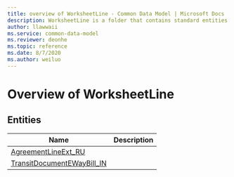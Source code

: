 ```yaml
---
title: overview of WorksheetLine - Common Data Model | Microsoft Docs
description: WorksheetLine is a folder that contains standard entities related to the Common Data Model.
author: llawwaii
ms.service: common-data-model
ms.reviewer: deonhe
ms.topic: reference
ms.date: 8/7/2020
ms.author: weiluo
---
```


# Overview of WorksheetLine


## Entities

|Name|Description|
|---|---|
|[AgreementLineExt_RU](AgreementLineExt_RU.md)||
|[TransitDocumentEWayBill_IN](TransitDocumentEWayBill_IN.md)||
